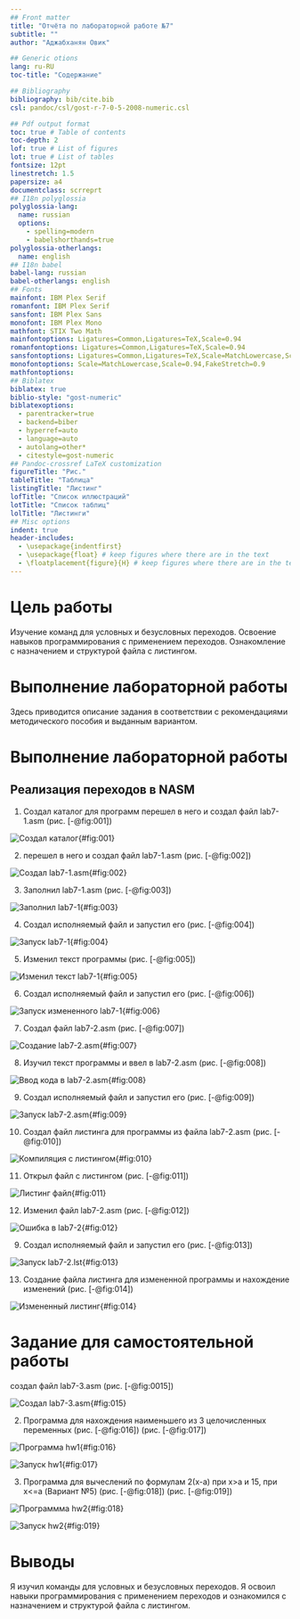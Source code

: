 ```yaml
---
## Front matter
title: "Отчёта по лабораторной работе №7"
subtitle: ""
author: "Аджабханян Овик"

## Generic otions
lang: ru-RU
toc-title: "Содержание"

## Bibliography
bibliography: bib/cite.bib
csl: pandoc/csl/gost-r-7-0-5-2008-numeric.csl

## Pdf output format
toc: true # Table of contents
toc-depth: 2
lof: true # List of figures
lot: true # List of tables
fontsize: 12pt
linestretch: 1.5
papersize: a4
documentclass: scrreprt
## I18n polyglossia
polyglossia-lang:
  name: russian
  options:
	- spelling=modern
	- babelshorthands=true
polyglossia-otherlangs:
  name: english
## I18n babel
babel-lang: russian
babel-otherlangs: english
## Fonts
mainfont: IBM Plex Serif
romanfont: IBM Plex Serif
sansfont: IBM Plex Sans
monofont: IBM Plex Mono
mathfont: STIX Two Math
mainfontoptions: Ligatures=Common,Ligatures=TeX,Scale=0.94
romanfontoptions: Ligatures=Common,Ligatures=TeX,Scale=0.94
sansfontoptions: Ligatures=Common,Ligatures=TeX,Scale=MatchLowercase,Scale=0.94
monofontoptions: Scale=MatchLowercase,Scale=0.94,FakeStretch=0.9
mathfontoptions:
## Biblatex
biblatex: true
biblio-style: "gost-numeric"
biblatexoptions:
  - parentracker=true
  - backend=biber
  - hyperref=auto
  - language=auto
  - autolang=other*
  - citestyle=gost-numeric
## Pandoc-crossref LaTeX customization
figureTitle: "Рис."
tableTitle: "Таблица"
listingTitle: "Листинг"
lofTitle: "Список иллюстраций"
lotTitle: "Список таблиц"
lolTitle: "Листинги"
## Misc options
indent: true
header-includes:
  - \usepackage{indentfirst}
  - \usepackage{float} # keep figures where there are in the text
  - \floatplacement{figure}{H} # keep figures where there are in the text
---
```


# Цель работы

Изучение команд для условных и безусловных переходов. Освоение навыков программирования с применением переходов. Ознакомление с назначением и структурой файла с листингом.

# Выполнение лабораторной работы


Здесь приводится описание задания в соответствии с рекомендациями
методического пособия и выданным вариантом.


# Выполнение лабораторной работы

## Реализация переходов в NASM

1. Создал каталог для программ перешел в него и создал файл lab7-1.asm (рис. [-@fig:001])

![Создал каталог](image/1.png){#fig:001}


2. перешел в него и создал файл lab7-1.asm (рис. [-@fig:002])

![Создал lab7-1.asm](image/2.png){#fig:002}

3. Заполнил lab7-1.asm (рис. [-@fig:003])

![Заполнил lab7-1](image/3.png){#fig:003}

4. Создал исполняемый файл и запустил его (рис. [-@fig:004])

![Запуск lab7-1](image/4.png){#fig:004}

5. Изменил текст программы (рис. [-@fig:005])

![Изменил текст lab7-1](image/5.png){#fig:005}

6. Создал исполняемый файл и запустил его (рис. [-@fig:006])

![Запуск измененного lab7-1](image/6.png){#fig:006}

7. Создал файл lab7-2.asm (рис. [-@fig:007])

![Создание lab7-2.asm](image/7.png){#fig:007}

8. Изучил текст программы и ввел в lab7-2.asm (рис. [-@fig:008])

![Ввод кода в lab7-2.asm](image/8.png){#fig:008}

9. Создал исполняемый файл и запустил его (рис. [-@fig:009])

![Запуск lab7-2.asm](image/9.png){#fig:009}

10. Создал файл листинга для программы из файла lab7-2.asm (рис. [-@fig:010])

![Компиляция с листингом](image/10.png){#fig:010}

11. Открыл файл с листингом (рис. [-@fig:011])

![Листинг файл](image/11.png){#fig:011}

12. Изменил файл lab7-2.asm (рис. [-@fig:012])

![Ошибка в lab7-2](image/12.png){#fig:012}

9. Создал исполняемый файл и запустил его (рис. [-@fig:013])

![Запуск lab7-2.lst](image/9.png){#fig:013}

13. Создание файла листинга для измененной программы и нахождение изменений (рис. [-@fig:014])

![Измененный листинг](image/14.png){#fig:014}

# Задание для самостоятельной работы

создал файл lab7-3.asm (рис. [-@fig:0015])

![Создал lab7-3.asm](image/s1.png){#fig:015}

2. Программа для нахождения наименьшего из 3 целочисленных переменных (рис. [-@fig:016]) (рис. [-@fig:017])

![Программа hw1](image/s2.png){#fig:016}

![Запуск hw1](image/s3.png){#fig:017}

3. Программа для вычеслений по формулам 2(x-a) при x>a и 15, при x<=a (Вариант №5) (рис. [-@fig:018]) (рис. [-@fig:019])

![Программма hw2](image/s4.png){#fig:018}

![Запуск hw2](image/s5.png){#fig:019}

# Выводы

Я изучил команды для условных и безусловных переходов. Я освоил навыки программирования с применением переходов и ознакомился с назначением и структурой файла с листингом.


